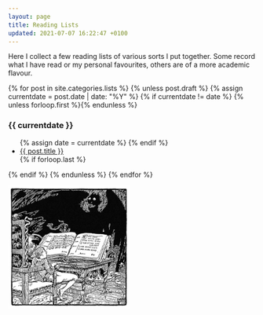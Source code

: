 ```yaml
---
layout: page
title: Reading Lists
updated: 2021-07-07 16:22:47 +0100
---
```


Here I collect a few reading lists of various sorts I put together. Some record what I have read or my personal favourites, others are of a more academic flavour.

<p>
{% for post in site.categories.lists %}
  {% unless post.draft %}
  {% assign currentdate = post.date | date: "%Y" %}
  {% if currentdate != date %}
    {% unless forloop.first %}</ul>{% endunless %}
    <h3>{{ currentdate }}</h3>
    <ul>
    {% assign date = currentdate %}
  {% endif %}
    <li><a href="{{ post.url }}">{{ post.title }}</a></li>
  {% if forloop.last %}</ul>{% endif %}
  {% endunless %}
{% endfor %}
</p>

<p><img src="/assets/images/demon-beelzebub.jpg" alt="reading a book in front of a demon" height="250" /></p>
